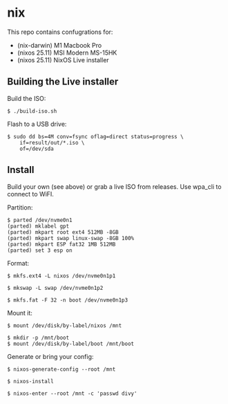 # nix

This repo contains confugrations for:

- (nix-darwin) M1 Macbook Pro
- (nixos 25.11) MSI Modern MS-15HK
- (nixos 25.11) NixOS Live installer

## Building the Live installer

Build the ISO:

```
$ ./build-iso.sh
```

Flash to a USB drive:

```
$ sudo dd bs=4M conv=fsync oflag=direct status=progress \
    if=result/out/*.iso \
    of=/dev/sda
```

## Install

Build your own (see above) or grab a live ISO from releases. Use wpa_cli to
connect to WiFI.

Partition:

```
$ parted /dev/nvme0n1
(parted) mklabel gpt
(parted) mkpart root ext4 512MB -8GB
(parted) mkpart swap linux-swap -8GB 100%
(parted) mkpart ESP fat32 1MB 512MB
(parted) set 3 esp on
```

Format:

```
$ mkfs.ext4 -L nixos /dev/nvme0n1p1

$ mkswap -L swap /dev/nvme0n1p2

$ mkfs.fat -F 32 -n boot /dev/nvme0n1p3
```

Mount it:

```
$ mount /dev/disk/by-label/nixos /mnt

$ mkdir -p /mnt/boot
$ mount /dev/disk/by-label/boot /mnt/boot
```

Generate or bring your config:

```
$ nixos-generate-config --root /mnt
```

```
$ nixos-install

$ nixos-enter --root /mnt -c 'passwd divy'
```
